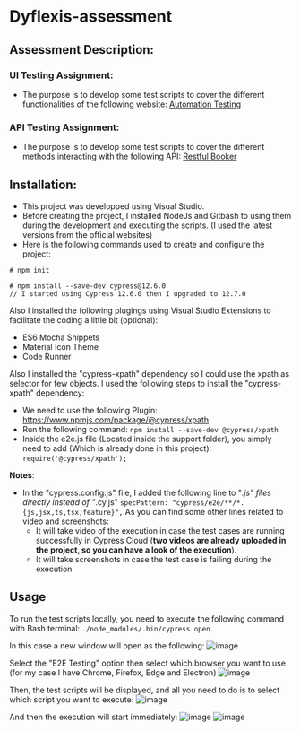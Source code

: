 # Dyflexis-assessment
## Assessment Description:
### UI Testing Assignment:
   - The purpose is to develop some test scripts to cover the different functionalities of the following website: [Automation Testing](https://automationintesting.online/)
### API Testing Assignment:
   - The purpose is to develop some test scripts to cover the different methods interacting with the following API: [Restful Booker](https://restful-booker.herokuapp.com/apidoc/index.html)

## Installation:
- This project was developped using Visual Studio.
- Before creating the project, I installed NodeJs and Gitbash to using them during the development and executing the scripts. (I used the latest versions from the official websites)
- Here is the following commands used to create and configure the project:
```
# npm init
```
```
# npm install --save-dev cypress@12.6.0
// I started using Cypress 12.6.0 then I upgraded to 12.7.0
```
Also I installed the following plugings using Visual Studio Extensions to facilitate the coding a little bit (optional):
- ES6 Mocha Snippets
- Material Icon Theme
- Code Runner

Also I installed the "cypress-xpath" dependency so I could use the xpath as selector for few objects.
I used the following steps to install the "cypress-xpath" dependency:
   - We need to use the following Plugin: https://www.npmjs.com/package/@cypress/xpath
   - Run the following command: ```npm install --save-dev @cypress/xpath```
   - Inside the e2e.js file (Located inside the support folder), you simply need to add (Which is already done in this project):
   ```require('@cypress/xpath');```

__Notes__:
- In the "cypress.config.js" file, I added the following line to "*.js" files directly instead of "*.cy.js" ```specPattern: "cypress/e2e/**/*.{js,jsx,ts,tsx,feature}",```
As you can find some other lines related to video and screenshots:
   - It will take video of the execution in case the test cases are running successfully in Cypress Cloud (__two videos are already uploaded in the project, so you can have a look of the execution__).
   - It will take screenshots in case the test case is failing during the execution

## Usage
To run the test scripts locally, you need to execute the following command with Bash terminal:
```./node_modules/.bin/cypress open```

In this case a new window will open as the following:
![image](https://user-images.githubusercontent.com/9935463/221966610-1fd18485-bb5e-4c61-ab49-65e695d201f2.png)

Select the "E2E Testing" option then select which browser you want to use (for my case I have Chrome, Firefox, Edge and Electron)
![image](https://user-images.githubusercontent.com/9935463/221967044-f884a0e8-6865-47bb-b24e-e1c5de2de517.png)

Then, the test scripts will be displayed, and all you need to do is to select which script you want to execute:
![image](https://user-images.githubusercontent.com/9935463/221967402-6e81ddaa-8003-4c63-bfe3-d43aa09a19cd.png)

And then the execution will start immediately:
![image](https://user-images.githubusercontent.com/9935463/221968249-751283d6-d197-4f53-9a4e-fb9cdac866c4.png)
![image](https://user-images.githubusercontent.com/9935463/221970691-ff4b4c42-a4a2-4f2b-9bc8-c090673ac35c.png)

